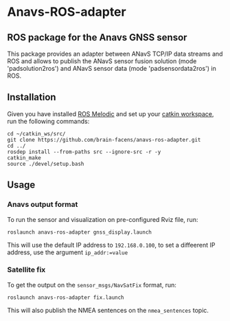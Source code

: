 # Anavs-ROS-adapter

## ROS package for the Anavs GNSS sensor

This package provides an adapter between ANavS TCP/IP data streams and ROS and allows to publish the ANavS sensor fusion solution (mode 'padsolution2ros') and ANavS sensor data (mode 'padsensordata2ros') in ROS.


## Installation

Given you have installed [ROS Melodic](http://wiki.ros.org/melodic/Installation/Ubuntu) and set up your [catkin workspace](http://wiki.ros.org/catkin/Tutorials/create_a_workspace), run the following commands:

```
cd ~/catkin_ws/src/
git clone https://github.com/brain-facens/anavs-ros-adapter.git
cd ../
rosdep install --from-paths src --ignore-src -r -y
catkin_make
source ./devel/setup.bash
```

## Usage

### Anavs output format

To run the sensor and visualization on pre-configured Rviz file, run:

```
roslaunch anavs-ros-adapter gnss_display.launch
```

This will use the default IP address to `192.168.0.100`, to set a diffeerent IP address, use the argument `ip_addr:=value`

### Satellite fix

To get the output on the `sensor_msgs/NavSatFix` format, run:

```
roslaunch anavs-ros-adapter fix.launch
```

This will also publish the NMEA sentences on the `nmea_sentences` topic.
